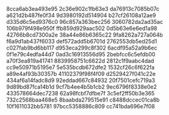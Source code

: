 8cca6ab3ea493e95
2c36e902c1fb63e3
da76913c7085b07c
a621d2b487fe0f34
9d3980192d514904
b27cf26108a12ae9
d335d6c5ed9376c0
96c857a363bec256
3060782da2ad35ac
106b979f498e950f
ffb859d929aac502
0d5b63e6e6ed1a98
42766b8cd7300a2e
38a44e86b6365c22
9fa8262a727a064b
f6a9d1ab437f6033
def572add5b6701d
2762553db5ed25d1
c027fab9bd6bb117
d953eca299c8f302
6acdf95a52a9b6ec
0f1e79c4edfa44d7
0ad3c16913556d95
2bebfcc6c5efdb00
a70f3ea819a41741
8839958751c6622d
2812c1f9aabc4dad
cc9e50971b5195e7
5e535bcdb672dfe2
1532cf26c6f622fa
a89e4af93b30357b
41102379f98f4f09
d2529427f041c22e
434af6a14fadc8d9
92eddad667c84932
20f7501cefc719a3
9d89bd87fca14b1d
9cf7b4ee4b5b1cb2
9ec6796f8338e0e2
433578664dec7238
62a98fcbf7dfbe7f
3c5ef2ff50b3e365
732c2568baa468e5
8baabda279515e91
c8488dccec01ca8b
10f1611032bb5781
97bcc5358886c809
cc741bda696e7f08
